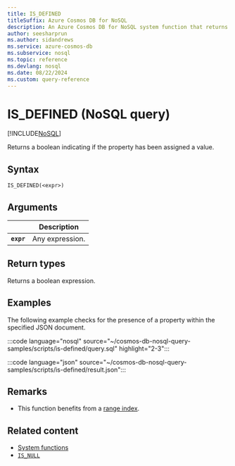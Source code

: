 ```yaml
---
title: IS_DEFINED
titleSuffix: Azure Cosmos DB for NoSQL
description: An Azure Cosmos DB for NoSQL system function that returns true if the property has been assigned a value.
author: seesharprun
ms.author: sidandrews
ms.service: azure-cosmos-db
ms.subservice: nosql
ms.topic: reference
ms.devlang: nosql
ms.date: 08/22/2024
ms.custom: query-reference
---
```


# IS_DEFINED (NoSQL query)

[!INCLUDE[NoSQL](../../includes/appliesto-nosql.md)]

Returns a boolean indicating if the property has been assigned a value.  

## Syntax

```nosql
IS_DEFINED(<expr>)  
```  

## Arguments

| | Description |
| --- | --- |
| **`expr`** | Any expression. |
  
## Return types
  
Returns a boolean expression.

## Examples

The following example checks for the presence of a property within the specified JSON document. 

:::code language="nosql" source="~/cosmos-db-nosql-query-samples/scripts/is-defined/query.sql" highlight="2-3":::

:::code language="json" source="~/cosmos-db-nosql-query-samples/scripts/is-defined/result.json":::

## Remarks

- This function benefits from a [range index](../../index-policy.md#includeexclude-strategy).

## Related content

- [System functions](system-functions.yml)
- [`IS_NULL`](is-null.md)
